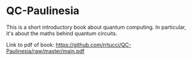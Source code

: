 # QC-Paulinesia

This is a short
 introductory book about 
quantum computing. In particular, it's
about the maths behind quantum circuits.
 
Link to pdf of book: https://github.com/rrtucci/QC-Paulinesia/raw/master/main.pdf 
